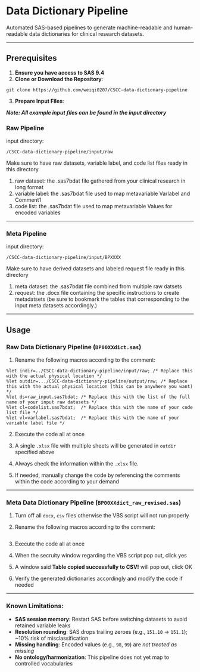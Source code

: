 # Data Dictionary Pipeline

Automated SAS-based pipelines to generate machine-readable and human-readable data dictionaries for clinical research datasets.

---

## Prerequisites
1.	**Ensure you have access to SAS 9.4**
2.	**Clone or Download the Repository**:
```
git clone https://github.com/weiqi0207/CSCC-data-dictionary-pipeline
```

3.  **Prepare Input Files**:

***Note: All example input files can be found in the input directory***

### Raw Pipeline

input directory: 

```
/CSCC-data-dictionary-pipeline/input/raw
```
Make sure to have raw datasets, variable label, and code list files ready in this directory

1. raw dataset: the .sas7bdat file gathered from your clinical research in long format
2. variable label: the .sas7bdat file used to map metavariable Varlabel and Comment1
3. code list: the .sas7bdat file used to map metavariable Values for encoded variables
---

### Meta Pipeline

input directory:

```
/CSCC-data-dictionary-pipeline/input/BPXXXX
```

Make sure to have derived datasets and labeled request file ready in this directory

1. meta dataset: the .sas7bdat file combined from multiple raw datsets
2. request: the .docx file containing the specific instructions to create metadatsets (be sure to bookmark the tables that corresponding to the input meta datasets accordingly.)
---


## Usage

### Raw Data Dictionary Pipeline (`BP00XXdict.sas`)

1. Rename the following macros according to the comment:

```sas
%let indir=../CSCC-data-dictionary-pipeline/input/raw; /* Replace this with the actual physical location */
%let outdir=.../CSCC-data-dictionary-pipeline/output/raw; /* Replace this with the actual physical location (this can be anywhere you want) */
%let ds=raw_input.sas7bdat; /* Replace this with the list of the full name of your input raw datasets */
%let cl=codelist.sas7bdat;  /* Replace this with the name of your code list file */
%let vl=varlabel.sas7bdat;  /* Replace this with the name of your variable label file */
```
2. Execute the code all at once

3. A single `.xlsx` file with multiple sheets will be generated in `outdir` specified above

4. Always check the information within the `.xlsx` file.

5. If needed, manually change the code by referencing the comments within the code according to your demand

---

### Meta Data Dictionary Pipeline (`BP00XXdict_raw_revised.sas`)

1. Turn off all `docx`, `csv` files otherwise the VBS script will not run properly

2. Rename the following macros according to the comment:

```sas

```
3. Execute the code all at once

4. When the secruity window regarding the VBS script pop out, click yes

5. A window said **Table copied successfully to CSV!** will pop out, click OK

6. Verify the generated dictionaries accordingly and modify the code if needed

---

### Known Limitations:
- **SAS session memory**: Restart SAS before switching datasets to avoid retained variable leaks
- **Resolution rounding**: SAS drops trailing zeroes (e.g., `151.10` → `151.1`); ~10% risk of misclassification
- **Missing handling**: Encoded values (e.g., `98`, `99`) are *not treated as missing*
- **No ontology/harmonization**: This pipeline does not yet map to controlled vocabularies
